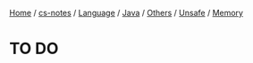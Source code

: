 [Home](https://mengxianbin.github.io) /
[cs-notes](https://mengxianbin.github.io/cs-notes/site) /
[Language](https://mengxianbin.github.io/cs-notes/site/Language) /
[Java](https://mengxianbin.github.io/cs-notes/site/Language/Java) /
[Others](https://mengxianbin.github.io/cs-notes/site/Language/Java/Others) /
[Unsafe](https://mengxianbin.github.io/cs-notes/site/Language/Java/Others/Unsafe) /
[Memory](https://mengxianbin.github.io/cs-notes/site/Language/Java/Others/Unsafe/Memory)

# TO DO
